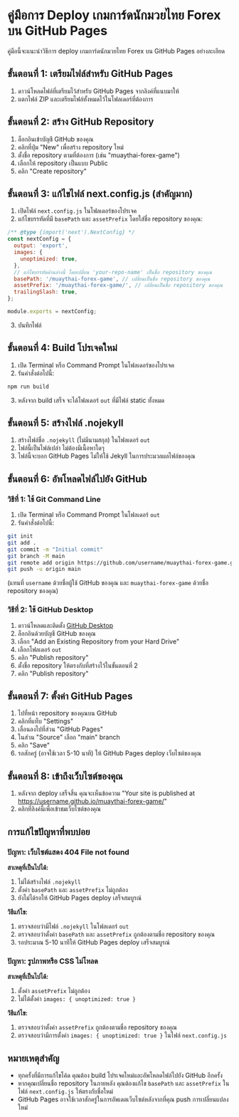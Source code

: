 # คู่มือการ Deploy เกมการ์ดนักมวยไทย Forex บน GitHub Pages

คู่มือนี้จะแนะนำวิธีการ deploy เกมการ์ดนักมวยไทย Forex บน GitHub Pages อย่างละเอียด

## ขั้นตอนที่ 1: เตรียมไฟล์สำหรับ GitHub Pages

1. ดาวน์โหลดไฟล์ที่เตรียมไว้สำหรับ GitHub Pages จากลิงค์ที่แนบมาให้
2. แตกไฟล์ ZIP และเตรียมไฟล์ทั้งหมดไว้ในโฟลเดอร์ที่ต้องการ

## ขั้นตอนที่ 2: สร้าง GitHub Repository

1. ล็อกอินเข้าบัญชี GitHub ของคุณ
2. คลิกที่ปุ่ม "New" เพื่อสร้าง repository ใหม่
3. ตั้งชื่อ repository ตามที่ต้องการ (เช่น "muaythai-forex-game")
4. เลือกให้ repository เป็นแบบ Public
5. คลิก "Create repository"

## ขั้นตอนที่ 3: แก้ไขไฟล์ next.config.js (สำคัญมาก)

1. เปิดไฟล์ `next.config.js` ในโฟลเดอร์ของโปรเจค
2. แก้ไขบรรทัดที่มี `basePath` และ `assetPrefix` โดยใส่ชื่อ repository ของคุณ:

```javascript
/** @type {import('next').NextConfig} */
const nextConfig = {
  output: 'export',
  images: {
    unoptimized: true,
  },
  // แก้ไขบรรทัดด้านล่างนี้ โดยเปลี่ยน 'your-repo-name' เป็นชื่อ repository ของคุณ
  basePath: '/muaythai-forex-game', // เปลี่ยนเป็นชื่อ repository ของคุณ
  assetPrefix: '/muaythai-forex-game/', // เปลี่ยนเป็นชื่อ repository ของคุณ
  trailingSlash: true,
};

module.exports = nextConfig;
```

3. บันทึกไฟล์

## ขั้นตอนที่ 4: Build โปรเจคใหม่

1. เปิด Terminal หรือ Command Prompt ในโฟลเดอร์ของโปรเจค
2. รันคำสั่งต่อไปนี้:

```bash
npm run build
```

3. หลังจาก build เสร็จ จะได้โฟลเดอร์ `out` ที่มีไฟล์ static ทั้งหมด

## ขั้นตอนที่ 5: สร้างไฟล์ .nojekyll

1. สร้างไฟล์ชื่อ `.nojekyll` (ไม่มีนามสกุล) ในโฟลเดอร์ `out`
2. ไฟล์นี้เป็นไฟล์เปล่า ไม่ต้องมีเนื้อหาใดๆ
3. ไฟล์นี้จะบอก GitHub Pages ไม่ให้ใช้ Jekyll ในการประมวลผลไฟล์ของคุณ

## ขั้นตอนที่ 6: อัพโหลดไฟล์ไปยัง GitHub

### วิธีที่ 1: ใช้ Git Command Line

1. เปิด Terminal หรือ Command Prompt ในโฟลเดอร์ `out`
2. รันคำสั่งต่อไปนี้:

```bash
git init
git add .
git commit -m "Initial commit"
git branch -M main
git remote add origin https://github.com/username/muaythai-forex-game.git
git push -u origin main
```

(แทนที่ `username` ด้วยชื่อผู้ใช้ GitHub ของคุณ และ `muaythai-forex-game` ด้วยชื่อ repository ของคุณ)

### วิธีที่ 2: ใช้ GitHub Desktop

1. ดาวน์โหลดและติดตั้ง [GitHub Desktop](https://desktop.github.com/)
2. ล็อกอินด้วยบัญชี GitHub ของคุณ
3. เลือก "Add an Existing Repository from your Hard Drive"
4. เลือกโฟลเดอร์ `out`
5. คลิก "Publish repository"
6. ตั้งชื่อ repository ให้ตรงกับที่สร้างไว้ในขั้นตอนที่ 2
7. คลิก "Publish repository"

## ขั้นตอนที่ 7: ตั้งค่า GitHub Pages

1. ไปที่หน้า repository ของคุณบน GitHub
2. คลิกที่แท็บ "Settings"
3. เลื่อนลงไปที่ส่วน "GitHub Pages"
4. ในส่วน "Source" เลือก "main" branch
5. คลิก "Save"
6. รอสักครู่ (อาจใช้เวลา 5-10 นาที) ให้ GitHub Pages deploy เว็บไซต์ของคุณ

## ขั้นตอนที่ 8: เข้าถึงเว็บไซต์ของคุณ

1. หลังจาก deploy เสร็จสิ้น คุณจะเห็นข้อความ "Your site is published at https://username.github.io/muaythai-forex-game/"
2. คลิกที่ลิงค์นี้เพื่อเข้าชมเว็บไซต์ของคุณ

## การแก้ไขปัญหาที่พบบ่อย

### ปัญหา: เว็บไซต์แสดง 404 File not found

**สาเหตุที่เป็นไปได้:**
1. ไม่ได้สร้างไฟล์ `.nojekyll`
2. ตั้งค่า `basePath` และ `assetPrefix` ไม่ถูกต้อง
3. ยังไม่ได้รอให้ GitHub Pages deploy เสร็จสมบูรณ์

**วิธีแก้ไข:**
1. ตรวจสอบว่ามีไฟล์ `.nojekyll` ในโฟลเดอร์ `out`
2. ตรวจสอบว่าตั้งค่า `basePath` และ `assetPrefix` ถูกต้องตามชื่อ repository ของคุณ
3. รอประมาณ 5-10 นาทีให้ GitHub Pages deploy เสร็จสมบูรณ์

### ปัญหา: รูปภาพหรือ CSS ไม่โหลด

**สาเหตุที่เป็นไปได้:**
1. ตั้งค่า `assetPrefix` ไม่ถูกต้อง
2. ไม่ได้ตั้งค่า `images: { unoptimized: true }`

**วิธีแก้ไข:**
1. ตรวจสอบว่าตั้งค่า `assetPrefix` ถูกต้องตามชื่อ repository ของคุณ
2. ตรวจสอบว่ามีการตั้งค่า `images: { unoptimized: true }` ในไฟล์ `next.config.js`

## หมายเหตุสำคัญ

- ทุกครั้งที่มีการแก้ไขโค้ด คุณต้อง build โปรเจคใหม่และอัพโหลดไฟล์ไปยัง GitHub อีกครั้ง
- หากคุณเปลี่ยนชื่อ repository ในภายหลัง คุณต้องแก้ไข `basePath` และ `assetPrefix` ในไฟล์ `next.config.js` ให้ตรงกับชื่อใหม่
- GitHub Pages อาจใช้เวลาสักครู่ในการอัพเดตเว็บไซต์หลังจากที่คุณ push การเปลี่ยนแปลงใหม่
